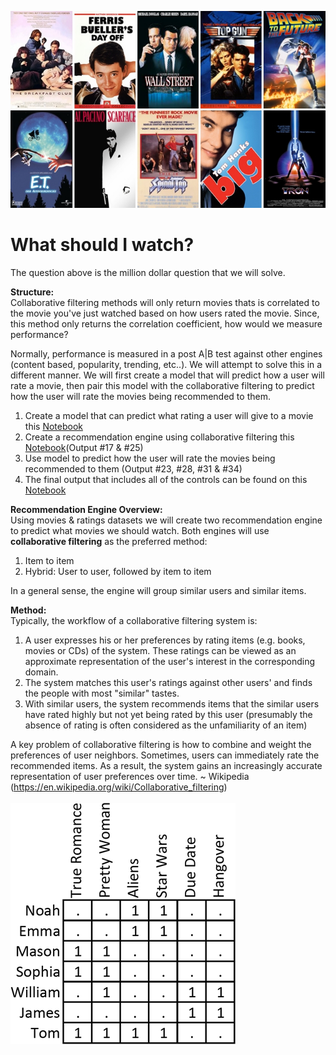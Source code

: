 [![movies](80s-movies.jpg)](80s-movies.jpg)

# What should I watch?
The question above is the million dollar question that we will solve.

**Structure:**<br/>
Collaborative filtering methods will only return movies thats is correlated to the movie you've just watched based on how users rated the movie. Since, this method only returns the correlation coefficient, how would we measure performance?

Normally, performance is measured in a post A|B test against other engines (content based, popularity, trending, etc..). We will attempt to solve this in a different manner. We will first create a model that will predict how a user will rate a movie, then pair this model with the collaborative filtering to predict how the user will rate the movies being recommended to them.

1. Create a model that can predict what rating a user will give to a movie this [Notebook](predict_rating_model.ipynb)
2. Create a recommendation engine using collaborative filtering this [Notebook](rec_engine_collab.ipynb)(Output #17 & #25)
3. Use model to predict how the user will rate the movies being recommended to them (Output #23, #28, #31 & #34)
4. The final output that includes all of the controls can be found on this [Notebook](rec_engine_collab_part_2.ipynb)

**Recommendation Engine Overview:**<br/>
Using movies & ratings datasets we will create two recommendation engine to predict what movies we should watch. Both engines will use **collaborative filtering** as the preferred method:
1. Item to item
2. Hybrid: User to user, followed by item to item

In a general sense, the engine will group similar users and similar items.

**Method:**<br/>
Typically, the workflow of a collaborative filtering system is:

1. A user expresses his or her preferences by rating items (e.g. books, movies or CDs) of the system. These ratings can be viewed as an approximate representation of the user's interest in the corresponding domain.
2. The system matches this user's ratings against other users' and finds the people with most "similar" tastes.
3. With similar users, the system recommends items that the similar users have rated highly but not yet being rated by this user (presumably the absence of rating is often considered as the unfamiliarity of an item)

A key problem of collaborative filtering is how to combine and weight the preferences of user neighbors. Sometimes, users can immediately rate the recommended items. As a result, the system gains an increasingly accurate representation of user preferences over time. ~ Wikipedia (https://en.wikipedia.org/wiki/Collaborative_filtering)<br/><br/>
[![movies](met_21_4_493_fig1a.gif)](met_21_4_493_fig1a.gif)
<br/><br/>
